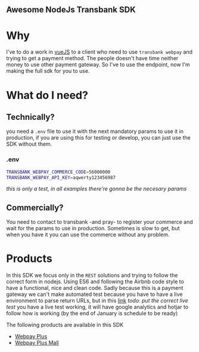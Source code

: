 Awesome NodeJs Transbank SDK
----



# Why
I've to do a work in [vueJS](https://vuejs.org/) to a client who need to use `transbank webpay` and trying to get a payment method. The people doesn't have time neither money to use other payment gateway. So I've to use the endpoint, now I'm making the full sdk for you to use.

# What do I need?
## Technically?
  you need a `.env` file to use it with the next mandatory params to use it in production, if you are using this for testing or develop, you can just use the SDK without them.

### .env
```bash
TRANSBANK_WEBPAY_COMMERCE_CODE=56000000
TRANSBANK_WEBPAY_API_KEY=aqwerty123456987
```
*this is only a test, in all examples there're gonna be the necesary params*

## Commercially?
You need to contact to transbank -and pray- to register your commerce and wait for the params to use in production. Sometimes is slow to get, but when you have it you can use the commerce without any problem.


# Products

In this SDK we focus only in the `REST` solutions and trying to follow the correct form in nodejs. Using ES6 and following the Airbnb code style to have a functional, nice and clean code.
Sadly because this is a payment gateway we can't make automated test because you have to have a live environment to parse return URLs, but in this [link](#) *todo: put the correct live test* you have a live test working, it will have google analytics and hotjar to follow how is working (by the end of January is schedule to be ready)

The following products are available in this SDK

- [Webpay Plus](./webpay)
- [Webpay Plus Mall](./webpay#webpay-plus-mall)
